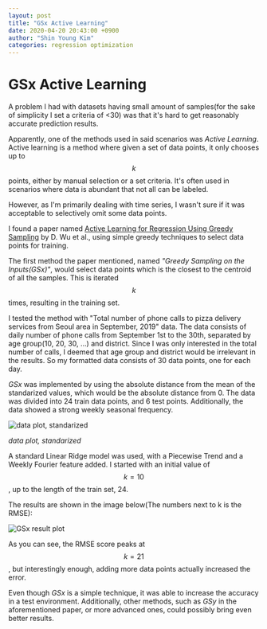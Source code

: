```yaml
---
layout: post
title: "GSx Active Learning"
date: 2020-04-20 20:43:00 +0900
author: "Shin Young Kim"
categories: regression optimization
---
```


# GSx Active Learning

A problem I had with datasets having small amount of samples(for the sake of simplicity I set a criteria of <30) was that it's hard to get reasonably accurate prediction results. 

Apparently, one of the methods used in said scenarios was *Active Learning*. Active learning is a method where given a set of data points, it only chooses up to $$ k $$ points, either by manual selection or a set criteria. It's often used in scenarios where data is abundant that not all can be labeled.

However, as I'm primarily dealing with time series, I wasn't sure if it was acceptable to selectively omit some data points.

I found a paper named [Active Learning for Regression Using Greedy Sampling](https://arxiv.org/abs/1808.04245) by D. Wu et al., using simple greedy techniques to select data points for training.

The first method the paper mentioned, named *"Greedy Sampling on the Inputs(GSx)"*, would select data points which is the closest to the centroid of all the samples. This is iterated $$ k $$ times, resulting in the training set.

I tested the method with "Total number of phone calls to pizza delivery services from Seoul area in September, 2019" data. The data consists of daily number of phone calls from September 1st to the 30th, separated by age group(10, 20, 30, ...) and district. Since I was only interested in the total number of calls, I deemed that age group and district would be irrelevant in the results. So my formatted data consists of 30 data points, one for each day.

*GSx* was implemented by using the absolute distance from the mean of the standarized values, which would be the absolute distance from 0. The data was divided into 24 train data points, and 6 test points. Additionally, the data showed a strong weekly seasonal frequency.

![data plot, standarized]({{site.url}}/images/blog/2020-04-20/data_plot.png)

*data plot, standarized*

A standard Linear Ridge model was used, with a Piecewise Trend and a Weekly Fourier feature added. I started with an initial value of $$ k = 10 $$, up to the length of the train set, 24.

The results are shown in the image below(The numbers next to k is the RMSE):

![GSx result plot]({{site.url}}/images/blog/2020-04-20/result_subplot.png)

As you can see, the RMSE score peaks at $$ k = 21 $$, but interestingly enough, adding more data points actually increased the error.

Even though *GSx* is a simple technique, it was able to increase the accuracy in a test environment. Additionally, other methods, such as *GSy* in the aforementioned paper, or more advanced ones, could possibly bring even better results.